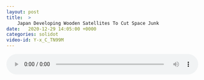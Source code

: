```yaml
---
layout: post
title:  >
    Japan Developing Wooden Satellites To Cut Space Junk
date:   2020-12-29 14:05:00 +0000
categories: solidot
video-id: Y-x_C_TN99M
---
```


<audio src="/assets/d1792e88cf9b001e5f681c969810934a.mp3" style="width: 100%;" controls></audio>

